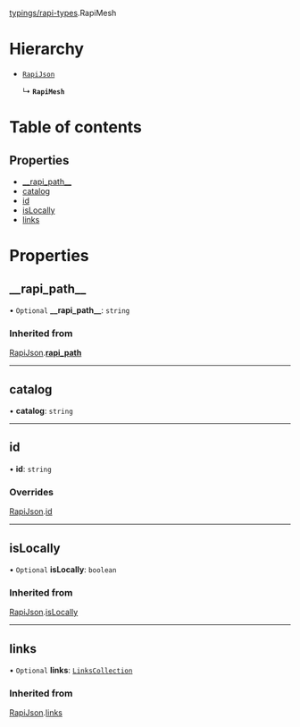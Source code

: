 [typings/rapi-types](../modules/typings_rapi_types.md).RapiMesh

# Hierarchy

- [`RapiJson`](typings_rapi_types.RapiJson.md)

  ↳ **`RapiMesh`**

# Table of contents

## Properties

- [\_\_rapi\_path\_\_](typings_rapi_types.RapiMesh.md#__rapi_path__)
- [catalog](typings_rapi_types.RapiMesh.md#catalog)
- [id](typings_rapi_types.RapiMesh.md#id)
- [isLocally](typings_rapi_types.RapiMesh.md#islocally)
- [links](typings_rapi_types.RapiMesh.md#links)

# Properties

## \_\_rapi\_path\_\_

• `Optional` **\_\_rapi\_path\_\_**: `string`

### Inherited from

[RapiJson](typings_rapi_types.RapiJson.md).[__rapi_path__](typings_rapi_types.RapiJson.md#__rapi_path__)

___

## catalog

• **catalog**: `string`

___

## id

• **id**: `string`

### Overrides

[RapiJson](typings_rapi_types.RapiJson.md).[id](typings_rapi_types.RapiJson.md#id)

___

## isLocally

• `Optional` **isLocally**: `boolean`

### Inherited from

[RapiJson](typings_rapi_types.RapiJson.md).[isLocally](typings_rapi_types.RapiJson.md#islocally)

___

## links

• `Optional` **links**: [`LinksCollection`](typings_rapi_types.LinksCollection.md)

### Inherited from

[RapiJson](typings_rapi_types.RapiJson.md).[links](typings_rapi_types.RapiJson.md#links)
